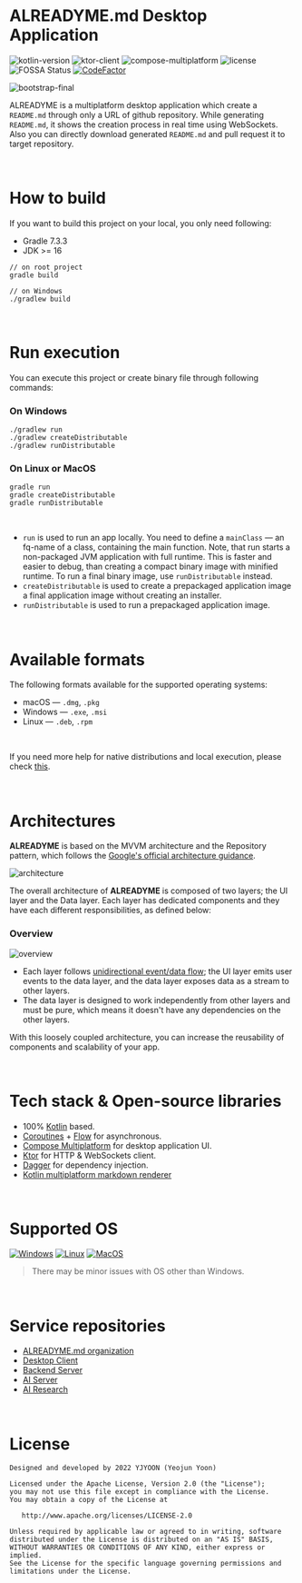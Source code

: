 <h1>ALREADYME.md Desktop Application</h1>

<p>

![kotlin-version](https://img.shields.io/badge/kotlin-1.6.10-A97BFF)
![ktor-client](https://img.shields.io/badge/ktor-client-5675DF)
![compose-multiplatform](https://img.shields.io/badge/compose-multiplatform-32A579)
![license](https://img.shields.io/badge/License-Apache2.0-brightgreen)
![FOSSA Status](https://app.fossa.com/api/projects/custom%2B33996%2Fgithub.com%2Freadme-generator%2Falreadyme-desktop.svg?type=shield)
[![CodeFactor](https://www.codefactor.io/repository/github/readme-generator/alreadyme-desktop/badge)](https://www.codefactor.io/repository/github/readme-generator/alreadyme-desktop)

![bootstrap-final](https://user-images.githubusercontent.com/72238126/196931823-b15f32a4-a63b-4fab-a25b-27a2449e688e.gif)

ALREADYME is a multiplatform desktop application which create a `README.md` through only a URL of github repository. While generating `README.md`, it shows the creation process in real time using WebSockets. Also you can directly download generated `README.md` and pull request it to target repository.

</p>

<br>

# How to build

If you want to build this project on your local, you only need following:

- Gradle 7.3.3
- JDK >= 16

```
// on root project
gradle build

// on Windows
./gradlew build
```

<br>

# Run execution

You can execute this project or create binary file through following commands:

### On Windows
```shell
./gradlew run
./gradlew createDistributable
./gradlew runDistributable
```

### On Linux or MacOS
```shell
gradle run
gradle createDistributable
gradle runDistributable
```

<br>

- `run` is used to run an app locally. You need to define a `mainClass` — an fq-name of a class, containing the main function. Note, that run starts a non-packaged JVM application with full runtime. This is faster and easier to debug, than creating a compact binary image with minified runtime. To run a final binary image, use `runDistributable` instead.
- `createDistributable` is used to create a prepackaged application image a final application image without creating an installer.
- `runDistributable` is used to run a prepackaged application image.

<br>

# Available formats

The following formats available for the supported operating systems:

- macOS — `.dmg`, `.pkg`
- Windows — `.exe`, `.msi`
- Linux — `.deb`, `.rpm`

<br>

If you need more help for native distributions and local execution, please check [this](https://github.com/JetBrains/compose-jb/tree/master/tutorials/Native_distributions_and_local_execution).

<br>

# Architectures

**ALREADYME** is based on the MVVM architecture and the Repository pattern, which follows the [Google's official architecture guidance](https://developer.android.com/topic/architecture).

![architecture](https://user-images.githubusercontent.com/72238126/196948033-79646596-1b48-4962-ac8d-14c88af4f974.png)

The overall architecture of **ALREADYME** is composed of two layers; the UI layer and the Data layer. Each layer has dedicated components and they have each different responsibilities, as defined below:

### Overview

![overview](https://github.com/skydoves/Pokedex/raw/main/figure/figure1.png)

- Each layer follows [unidirectional event/data flow](https://developer.android.com/topic/architecture/ui-layer#udf); the UI layer emits user events to the data layer, and the data layer exposes data as a stream to other layers.
- The data layer is designed to work independently from other layers and must be pure, which means it doesn't have any dependencies on the other layers.

With this loosely coupled architecture, you can increase the reusability of components and scalability of your app.

<br>

# Tech stack & Open-source libraries
- 100% [Kotlin](https://kotlinlang.org/) based.
- [Coroutines](https://github.com/Kotlin/kotlinx.coroutines) + [Flow](https://kotlin.github.io/kotlinx.coroutines/kotlinx-coroutines-core/kotlinx.coroutines.flow/) for asynchronous.
- [Compose Multiplatform](https://github.com/JetBrains/compose-jb) for desktop application UI.
- [Ktor](https://github.com/ktorio/ktor) for HTTP & WebSockets client.
- [Dagger](https://github.com/google/dagger) for dependency injection.
- [Kotlin multiplatform markdown renderer](https://github.com/mikepenz/multiplatform-markdown-renderer)

<br>

# Supported OS
[![Windows](https://img.shields.io/badge/Windows-blue?&logo=windows)]()
[![Linux](https://img.shields.io/badge/Linux-orange?&logo=ubuntu&logoColor=white)]()
[![MacOS](https://img.shields.io/badge/MacOS-black?&logo=macos)]()

> There may be minor issues with OS other than Windows.

<br>

# Service repositories

- [ALREADYME.md organization](https://github.com/readme-generator)
- [Desktop Client](https://github.com/readme-generator/alreadyme-desktop)
- [Backend Server](https://github.com/readme-generator/alreadyme-backend)
- [AI Server](https://github.com/readme-generator/alreadyme-ai-serving)
- [AI Research](https://github.com/readme-generator/alreadyme-ai-research)


<br>

# License
```
Designed and developed by 2022 YJYOON (Yeojun Yoon)

Licensed under the Apache License, Version 2.0 (the "License");
you may not use this file except in compliance with the License.
You may obtain a copy of the License at

   http://www.apache.org/licenses/LICENSE-2.0

Unless required by applicable law or agreed to in writing, software
distributed under the License is distributed on an "AS IS" BASIS,
WITHOUT WARRANTIES OR CONDITIONS OF ANY KIND, either express or implied.
See the License for the specific language governing permissions and
limitations under the License.
```

